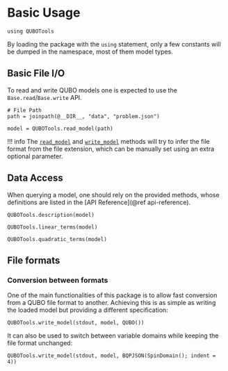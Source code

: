 # Basic Usage

```@example manual
using QUBOTools
```

By loading the package with the `using` statement, only a few constants will be dumped in the namespace, most of them model types.

## Basic File I/O
To read and write QUBO models one is expected to use the `Base.read`/`Base.write` API.

```@example manual
# File Path
path = joinpath(@__DIR__, "data", "problem.json")

model = QUBOTools.read_model(path)
```

!!! info
    The [`read_model`](@ref) and [`write_model`](@ref) methods will try to infer the file format from the file extension, which can be manually set using an extra optional parameter. 

## Data Access
When querying a model, one should rely on the provided methods, whose definitions are listed in the [API Reference](@ref api-reference).

```@example manual
QUBOTools.description(model)
```

```@example manual
QUBOTools.linear_terms(model)
```

```@example manual
QUBOTools.quadratic_terms(model)
```

## File formats

### Conversion between formats
One of the main functionalities of this package is to allow fast conversion from a QUBO file format to another.
Achieving this is as simple as writing the loaded model but providing a different specification:

```@example manual
QUBOTools.write_model(stdout, model, QUBO())
```

It can also be used to switch between variable domains while keeping the file format unchanged:

```@example manual
QUBOTools.write_model(stdout, model, BQPJSON(SpinDomain(); indent = 4))
```
